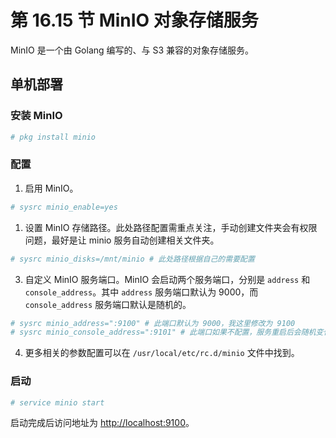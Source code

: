 # 第 16.15 节 MinIO 对象存储服务


MinIO 是一个由 Golang 编写的、与 S3 兼容的对象存储服务。

## 单机部署

### 安装 MinIO

```sh
# pkg install minio
```

### 配置

1. 启用 MinIO。

```sh
# sysrc minio_enable=yes
```

1. 设置 MinIO 存储路径。此处路径配置需重点关注，手动创建文件夹会有权限问题，最好是让 minio 服务自动创建相关文件夹。

```sh
# sysrc minio_disks=/mnt/minio # 此处路径根据自己的需要配置
```

3. 自定义 MinIO 服务端口。MinIO 会启动两个服务端口，分别是 `address` 和 `console_address`。其中 `address` 服务端口默认为 9000，而 `console_address` 服务端口默认是随机的。

```sh
# sysrc minio_address=":9100" # 此端口默认为 9000，我这里修改为 9100
# sysrc minio_console_address=":9101" # 此端口如果不配置，服务重启后会随机变化，我这里设置为 9101
```

4. 更多相关的参数配置可以在 `/usr/local/etc/rc.d/minio` 文件中找到。

### 启动

```sh
# service minio start
```

启动完成后访问地址为 [http://localhost:9100](http://localhost:9100)。

